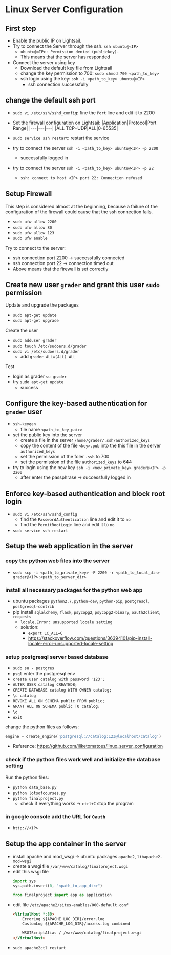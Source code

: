# Linux Server Configuration

## First step
* Enable the public IP on Lightsail.
* Try to connect the Server through the ssh. `ssh ubuntu@<IP>`
    * `ubuntu@<IP>: Permission denied (publickey).`
    * This means that the server has responded
* Connect the server using key
    * Download the default key file from Lightsail
    * change the key permission to 700: `sudo chmod 700 <path_to_key>`
    * ssh login using the key: `ssh -i <path_to_key> ubuntu@<IP>`
        * ssh connection successfully

## change the default ssh port
* `sudo vi /etc/ssh/sshd_config`: fine the `Port` line and edit it to 2200
* Set the firewall configuration on Lightsail:
    |Application|Protocol|Port Range|
    |---|---|---|
    |ALL TCP+UDP|ALL|0-65535|

* `sudo service ssh restart`: restart the service
* try to connect the server `ssh -i <path_to_key> ubuntu@<IP> -p 2200`
    * successfully logged in
* try to connect the server `ssh -i <path_to_key> ubuntu@<IP> -p 22`
    * `ssh: connect to host <IP> port 22: Connection refused`

## Setup Firewall

This step is considered almost at the beginning, because a failure of the configuration of the firewall could cause that the ssh connection fails.

* `sudo ufw allow 2200`
* `sudo ufw allow 80`
* `sudo ufw allow 123`
* `sudo ufw enable`

Try to connect to the server:
* ssh connection port 2200 -> successfully connected
* ssh connection port 22 -> connection timed out
* Above means that the firewall is set correctly

## Create new user `grader` and grant this user `sudo` permission
Update and upgrade the packages
* `sudo apt-get update`
* `sudo apt-get upgrade`

Create the user
* `sudo adduser grader`
* `sudo touch /etc/sudoers.d/grader`
* `sudo vi /etc/sudoers.d/grader`
    * add `grader ALL=(ALL) ALL`

Test
* login as grader `su grader`
* try `sudo apt-get update`
    * success

## Configure the key-based authentication for `grader` user
* `ssh-keygen`
    * file name `<path_to_key_pair>`
* set the public key into the server
    * create a file in the server `/home/grader/.ssh/authorized_keys`
    * copy the content of the file `<key>.pub` into the this file in the server `authorized_keys`
    * set the permission of the foler `.ssh` to 700
    * set the permission of the file `authorized_keys` to 644
* try to login using the new key `ssh -i <new_private_key> grader@<IP> -p 2200`
    * after enter the passphrase -> successfully logged in

## Enforce key-based authentication and block root login
* `sudo vi /etc/ssh/sshd_config`
    * find the `PasswordAuthentication` line and edit it to `no`
    * find the `PermitRootLogin` line and edit it to `no`
* `sudo service ssh restart`

## Setup the web application in the server
### copy the python web files into the server
* `sudo scp -i <path_to_private_key> -P 2200 -r <path_to_local_dir> grader@<IP>:<path_to_server_dir>`

### install all necessary packages for the python web app
* ubuntu packages `python2.7`, `python-dev`, `python-pip`, `postgresql`, `postgresql-contrib`
* pip install `sqlalchemy`, `flask`, `psycopg2`, `psycopg2-binary`, `oauth2client`, `requests`
    * `locale.Error: unsupported locale setting`
    * solution: 
        * `export LC_ALL=C`
        * https://stackoverflow.com/questions/36394101/pip-install-locale-error-unsupported-locale-setting

### setup postgresql server based database
* `sudo su - postgres`
* `psql` enter the postgresql env
* `create user catalog with password '123';`
* `ALTER USER catalog CREATEDB;`
* `CREATE DATABASE catalog WITH OWNER catalog;`
* `\c catalog`
* `REVOKE ALL ON SCHEMA public FROM public;`
* `GRANT ALL ON SCHEMA public TO catalog;`
* `\q`
* `exit`

change the python files as follows:

```python
engine = create_engine('postgresql://catalog:123@localhost/catalog')
```

* Reference: https://github.com/iliketomatoes/linux_server_configuration

### check if the python files work well and initialize the database setting
Run the python files:
* `python data_base.py`
* `python lotsofcourses.py`
* `python finalproject.py`
    * check if everything works -> `ctrl+C` stop the program

### in google console add the URL for `Oauth`
* `http://<IP>`

## Setup the app container in the server
* install apache and mod_wsgi -> ubuntu packages `apache2`, `libapache2-mod-wsgi`
* create a wsgi file `/var/www/catalog/finalproject.wsgi`
* edit this wsgi file
    ```python
    import sys
    sys.path.insert(0, "<path_to_app_dir>")

    from finalproject import app as application
    ```
* edit file `/etc/apache2/sites-enables/000-default.conf`
    ```html
    <VirtualHost *:80>
        ErrorLog ${APACHE_LOG_DIR}/error.log
        CustomLog ${APACHE_LOG_DIR}/access.log combined

        WSGIScriptAlias / /var/www/catalog/finalproject.wsgi
    </VirtualHost>
    ```
* `sudo apache2ctl restart`
